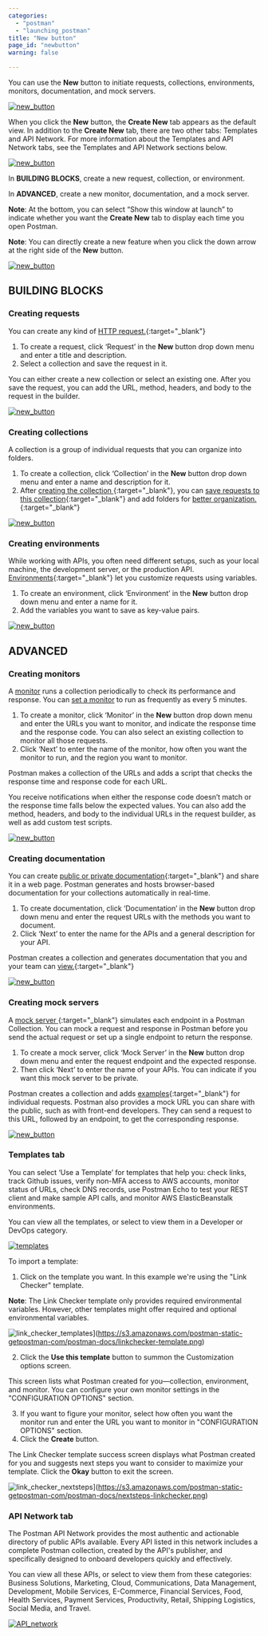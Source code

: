 ```yaml
---
categories:
  - "postman"
  - "launching_postman"
title: "New button"
page_id: "newbutton"
warning: false

---
```



You can use the **New** button to initiate requests, collections, environments, monitors, documentation, and mock servers.

[![new_button](https://s3.amazonaws.com/postman-static-getpostman-com/postman-docs/newButton_homePage_blk.png)](https://s3.amazonaws.com/postman-static-getpostman-com/postman-docs/newButton_homePage_blk.png)

When you click the **New** button, the **Create New** tab appears as the default view. In addition to the **Create New** tab, there are two other tabs: Templates and API Network. For more information about the Templates and API Network tabs, see the Templates and API Network sections below.

[![new_button](https://s3.amazonaws.com/postman-static-getpostman-com/postman-docs/create-new-blk-121317.png)](https://s3.amazonaws.com/postman-static-getpostman-com/postman-docs/create-new-blk-121317.png)

In **BUILDING BLOCKS**, create a new request, collection, or environment.

In **ADVANCED**, create a new monitor, documentation, and a mock server.

**Note**: At the bottom, you can select “Show this window at launch” to indicate whether you want the **Create New** tab to display each time you open Postman.

**Note**: You can directly create a new feature when you click the down arrow at the right side of the **New** button.

[![new_button](https://s3.amazonaws.com/postman-static-getpostman-com/postman-docs/newButton_menu_blk.png)](https://s3.amazonaws.com/postman-static-getpostman-com/postman-docs/newButton_menu_blk.png)

## BUILDING BLOCKS
### Creating requests
You can create any kind of [HTTP request.](/docs/postman/sending_api_requests/requests){:target="_blank"}

1. To create a request, click ‘Request’ in the **New** button drop down menu and enter a title and description. 
2. Select a collection and save the request in it. 

You can either create a new collection or select an existing one. After you save the request, you can add the URL, method, headers, and body to the request in the builder.

[![new_button](https://s3.amazonaws.com/postman-static-getpostman-com/postman-docs/newButton_request_blk.png)](https://s3.amazonaws.com/postman-static-getpostman-com/postman-docs/newButton_request_blk.png)

### Creating collections
A collection is a group of individual requests that you can organize into folders. 

1. To create a collection, click ‘Collection’ in the **New** button drop down menu and enter a name and description for it. 
2. After [creating the collection ](/docs/postman/collections/creating_collections){:target="_blank"}, you can [save requests to this collection](/docs/postman/collections/creating_collections){:target="_blank"} and add folders for [better organization.](/docs/postman/collections/managing_collections){:target="_blank"}

[![new_button](https://s3.amazonaws.com/postman-static-getpostman-com/postman-docs/newButton_collection_blk.png)](https://s3.amazonaws.com/postman-static-getpostman-com/postman-docs/newButton_collection_blk.png)

### Creating environments
While working with APIs, you often need different setups, such as your local machine, the development server, or the production API. [Environments](/docs/postman/environments_and_globals/manage_environments){:target="_blank"} let you customize requests using variables. 

1. To create an environment, click ‘Environment’ in the **New**  button drop down menu and enter a name for it. 
2. Add the variables you want to save as key-value pairs.

[![new_button](https://s3.amazonaws.com/postman-static-getpostman-com/postman-docs/newButton_environment_blk.png)](https://s3.amazonaws.com/postman-static-getpostman-com/postman-docs/newButton_environment_blk.png)

## ADVANCED
### Creating monitors
A [monitor](/docs/postman/monitors/intro_monitors) runs a collection periodically to check its performance and response. You can [set a monitor](/docs/postman/monitors/setting_up_monitor) to run as frequently as every 5 minutes. 

1. To create a monitor, click ‘Monitor’ in the **New** button drop down menu and enter the URLs you want to monitor, and indicate the response time and the response code. You can also select an existing collection to monitor all those requests. 
2. Click ‘Next’ to enter the name of the monitor, how often you want the monitor to run, and the region you want to monitor.

Postman makes a collection of the URLs and adds a script that checks the response time and response code for each URL.

You receive notifications when either the response code doesn’t match or the response time falls below the expected values. You can also add the method, headers, and body to the individual URLs in the request builder, as well as add custom test scripts.

[![new_button](https://s3.amazonaws.com/postman-static-getpostman-com/postman-docs/newButton_monitor_blk.png)](https://s3.amazonaws.com/postman-static-getpostman-com/postman-docs/newButton_monitor_blk.png)

### Creating documentation
You can create [public or private documentation](/docs/postman/api_documentation/intro_to_api_documentation){:target="_blank"} and share it in a web page. Postman generates and hosts browser-based documentation for your collections automatically in real-time. 

1. To create documentation, click ‘Documentation’ in the **New** button drop down menu and enter the request URLs with the methods you want to document. 
2. Click ‘Next’ to enter the name for the APIs and a general description for your API. 

Postman creates a collection and generates documentation that you and your team can [ view.](/docs/postman/api_documentation/viewing_documentation){:target="_blank"}

[![new_button](https://s3.amazonaws.com/postman-static-getpostman-com/postman-docs/newButton_documentation_blk.png)](https://s3.amazonaws.com/postman-static-getpostman-com/postman-docs/newButton_documentation_blk.png)

### Creating mock servers
A [mock server  ](/docs/postman/mock_servers/setting_up_mock){:target="_blank"} simulates each endpoint in a Postman Collection. You can mock a request and response in Postman before you send the actual request or set up a single endpoint to return the response. 

1. To create a mock server, click ‘Mock Server’ in the **New** button drop down menu and enter the request endpoint and the expected response. 
2. Then click ‘Next’ to enter the name of your APIs. You can indicate if you want this mock server to be private.

Postman creates a collection and adds [examples](/docs/postman/mock_servers/mocking_with_examples){:target="_blank"} for individual requests. Postman also provides a mock URL you can share with the public, such as with front-end developers. They can send a request to this URL, followed by an endpoint, to get the corresponding response.

[![new_button](https://s3.amazonaws.com/postman-static-getpostman-com/postman-docs/newButton_mockServer_blk.png)](https://s3.amazonaws.com/postman-static-getpostman-com/postman-docs/newButton_mockServer_blk.png)


### Templates tab

You can select ‘Use a Template’ for templates that help you: check links, track Github issues, verify non-MFA access to AWS accounts, monitor status of URLs, check DNS records, use Postman Echo to test your REST client and make sample API calls, and monitor AWS ElasticBeanstalk environments. 

You can view all the templates, or select to view them in a Developer or DevOps category.

[![templates](https://s3.amazonaws.com/postman-static-getpostman-com/postman-docs/templates-tab.png)](https://s3.amazonaws.com/postman-static-getpostman-com/postman-docs/templates-tab.png)

To import a template:

1. Click on the template you want. In this example we're using the "Link Checker" template.

**Note**: The Link Checker template only provides required environmental variables. However, other templates might offer required and optional environmental variables.

![link_checker_templates](https://s3.amazonaws.com/postman-static-getpostman-com/postman-docs/linkchecker-template.png)](https://s3.amazonaws.com/postman-static-getpostman-com/postman-docs/linkchecker-template.png)

<ol start="2">
  <li>Click the <b>Use this template</b> button to summon the Customization options screen.</li>
</ol>

This screen lists what Postman created for you—collection, environment, and monitor. You can configure your own monitor settings in the "CONFIGURATION OPTIONS" section.

<ol start="3">
  <li>If you want to figure your monitor, select how often you want the monitor run and enter the URL you want to monitor in "CONFIGURATION OPTIONS" section.</li>
  <li>Click the <b>Create</b> button.</li>
</ol>

The Link Checker template success screen displays what Postman created for you and suggests next steps you want to consider to maximize your template. Click the **Okay** button to exit the screen.

![link_checker_nextsteps](https://s3.amazonaws.com/postman-static-getpostman-com/postman-docs/nextsteps-linkchecker.png)](https://s3.amazonaws.com/postman-static-getpostman-com/postman-docs/nextsteps-linkchecker.png)

### API Network tab

The Postman API Network provides the most authentic and actionable directory of public APIs available. Every API listed in this network includes a complete Postman collection, created by the API's publisher, and specifically designed to onboard developers quickly and effectively.

You can view all these APIs, or select to view them from these categories: Business Solutions, Marketing, Cloud, Communications, Data Management, Development, Mobile Services, E-Commerce, Financial Services, Food, Health Services, Payment Services, Productivity, Retail, Shipping Logistics, Social Media, and Travel.

[![API_network]()]()






